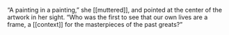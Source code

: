 “A painting in a painting,” she [[muttered]], and pointed at the center of the artwork in her sight. “Who was the first to see that our own lives are a frame, a [[context]] for the masterpieces of the past greats?”

